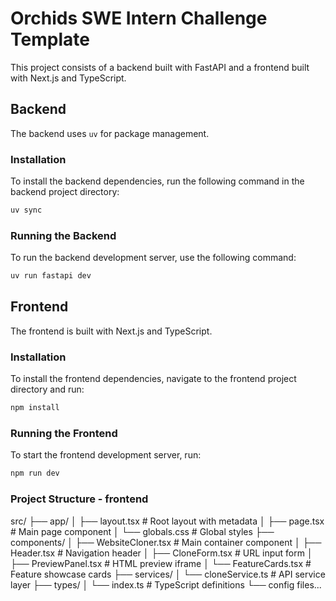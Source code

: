 # Orchids SWE Intern Challenge Template

This project consists of a backend built with FastAPI and a frontend built with Next.js and TypeScript.

## Backend

The backend uses `uv` for package management.

### Installation

To install the backend dependencies, run the following command in the backend project directory:

```bash
uv sync
```

### Running the Backend

To run the backend development server, use the following command:

```bash
uv run fastapi dev
```

## Frontend

The frontend is built with Next.js and TypeScript.

### Installation

To install the frontend dependencies, navigate to the frontend project directory and run:

```bash
npm install
```

### Running the Frontend

To start the frontend development server, run:

```bash
npm run dev
```
### Project Structure - frontend

src/
├── app/
│   ├── layout.tsx          # Root layout with metadata
│   ├── page.tsx            # Main page component
│   └── globals.css         # Global styles
├── components/
│   ├── WebsiteCloner.tsx   # Main container component
│   ├── Header.tsx          # Navigation header
│   ├── CloneForm.tsx       # URL input form
│   ├── PreviewPanel.tsx    # HTML preview iframe
│   └── FeatureCards.tsx    # Feature showcase cards
├── services/
│   └── cloneService.ts     # API service layer
├── types/
│   └── index.ts            # TypeScript definitions
└── config files...